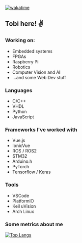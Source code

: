 [![wakatime](https://wakatime.com/badge/user/17486be9-7d6b-49e4-9fa7-fd46437748ab.svg)](https://wakatime.com/@17486be9-7d6b-49e4-9fa7-fd46437748ab)
## Tobi here! :v:

### Working on:
- Embedded systems
- FPGAs
- Raspberry Pi
- Robotics
- Computer Vision and AI 
- ...and some Web Dev stuff

### Languages
- C/C++
- VHDL
- Python
- JavaScript

### Frameworks I've worked with
- Vue.js 
- IonicVue
- ROS / ROS2
- STM32 
- Arduino.h
- PyTorch
- Tensorflow / Keras

### Tools
- VSCode
- PlatformIO
- Keil uVision
- Arch Linux

### Some metrics about me

[![Top Langs](https://github-readme-stats.vercel.app/api/top-langs/?username=schmalto&layout=compact)](https://github.com/b4ldur-ts/github-readme-stats)



